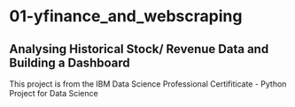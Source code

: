 # 01-yfinance_and_webscraping

## Analysing Historical Stock/ Revenue Data and Building a Dashboard

This project is from the IBM Data Science Professional Certifiticate - Python Project for Data Science
